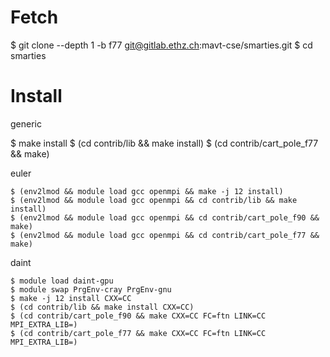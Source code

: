 # Fetch

   $ git clone --depth 1 -b f77 git@gitlab.ethz.ch:mavt-cse/smarties.git
   $ cd smarties

# Install

generic

   $ make install
   $ (cd contrib/lib && make install)
   $ (cd contrib/cart_pole_f77 && make)

euler

    $ (env2lmod && module load gcc openmpi && make -j 12 install)
    $ (env2lmod && module load gcc openmpi && cd contrib/lib && make install)
    $ (env2lmod && module load gcc openmpi && cd contrib/cart_pole_f90 && make)
    $ (env2lmod && module load gcc openmpi && cd contrib/cart_pole_f77 && make)

daint

    $ module load daint-gpu
    $ module swap PrgEnv-cray PrgEnv-gnu
    $ make -j 12 install CXX=CC
    $ (cd contrib/lib && make install CXX=CC)
    $ (cd contrib/cart_pole_f90 && make CXX=CC FC=ftn LINK=CC MPI_EXTRA_LIB=)
    $ (cd contrib/cart_pole_f77 && make CXX=CC FC=ftn LINK=CC MPI_EXTRA_LIB=)

